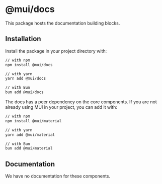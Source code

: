 # @mui/docs

This package hosts the documentation building blocks.

## Installation

Install the package in your project directory with:

```bash
// with npm
npm install @mui/docs

// with yarn
yarn add @mui/docs

// with Bun
bun add @mui/docs
```

The docs has a peer dependency on the core components.
If you are not already using MUI in your project, you can add it with:

```bash
// with npm
npm install @mui/material

// with yarn
yarn add @mui/material

// with Bun
bun add @mui/material
```

## Documentation

We have no documentation for these components.
